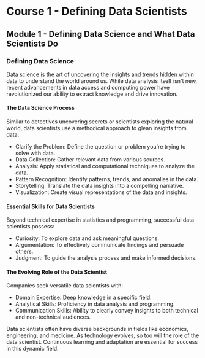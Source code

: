 # Course 1 - Defining Data Scientists 

## Module 1 - Defining Data Science and What Data Scientists Do

### Defining Data Science

Data science is the art of uncovering the insights and trends hidden within data to understand the world around us. While data analysis itself isn't new, recent advancements in data access and computing power have revolutionized our ability to extract knowledge and drive innovation.

#### The Data Science Process
Similar to detectives uncovering secrets or scientists exploring the natural world, data scientists use a methodical approach to glean insights from data:

* Clarify the Problem: Define the question or problem you're trying to solve with data.
* Data Collection: Gather relevant data from various sources.
* Analysis: Apply statistical and computational techniques to analyze the data.
* Pattern Recognition: Identify patterns, trends, and anomalies in the data.
* Storytelling: Translate the data insights into a compelling narrative.
* Visualization: Create visual representations of the data and insights.

#### Essential Skills for Data Scientists
Beyond technical expertise in statistics and programming, successful data scientists possess:

* Curiosity: To explore data and ask meaningful questions.
* Argumentation: To effectively communicate findings and persuade others.
* Judgment: To guide the analysis process and make informed decisions.

#### The Evolving Role of the Data Scientist
Companies seek versatile data scientists with:

* Domain Expertise: Deep knowledge in a specific field.
* Analytical Skills: Proficiency in data analysis and programming.
* Communication Skills: Ability to clearly convey insights to both technical and non-technical audiences.

Data scientists often have diverse backgrounds in fields like economics, engineering, and medicine.  As technology evolves, so too will the role of the data scientist. Continuous learning and adaptation are essential for success in this dynamic field.
